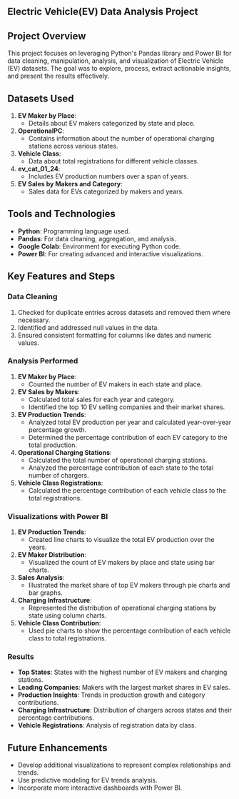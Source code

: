 ## Electric Vehicle(EV) Data Analysis Project

## Project Overview
This project focuses on leveraging Python's Pandas library and Power BI for data cleaning, manipulation, analysis, and visualization of Electric Vehicle (EV) datasets. The goal was to explore, process, extract actionable insights, and present the results effectively.

## Datasets Used
1. **EV Maker by Place**:
   - Details about EV makers categorized by state and place.
2. **OperationalPC**:
   - Contains information about the number of operational charging stations across various states.
3. **Vehicle Class**:
   - Data about total registrations for different vehicle classes.
4. **ev_cat_01_24**:
   - Includes EV production numbers over a span of years.
5. **EV Sales by Makers and Category**:
   - Sales data for EVs categorized by makers and years.

## Tools and Technologies
- **Python**: Programming language used.
- **Pandas**: For data cleaning, aggregation, and analysis.
- **Google Colab**: Environment for executing Python code.
- **Power BI**: For creating advanced and interactive visualizations.

## Key Features and Steps

### Data Cleaning
1. Checked for duplicate entries across datasets and removed them where necessary.
2. Identified and addressed null values in the data.
3. Ensured consistent formatting for columns like dates and numeric values.

### Analysis Performed
1. **EV Maker by Place**:
   - Counted the number of EV makers in each state and place.
2. **EV Sales by Makers**:
   - Calculated total sales for each year and category.
   - Identified the top 10 EV selling companies and their market shares.
3. **EV Production Trends**:
   - Analyzed total EV production per year and calculated year-over-year percentage growth.
   - Determined the percentage contribution of each EV category to the total production.
4. **Operational Charging Stations**:
   - Calculated the total number of operational charging stations.
   - Analyzed the percentage contribution of each state to the total number of chargers.
5. **Vehicle Class Registrations**:
   - Calculated the percentage contribution of each vehicle class to the total registrations.

### Visualizations with Power BI
1. **EV Production Trends**:
   - Created line charts to visualize the total EV production over the years.
2. **EV Maker Distribution**:
   - Visualized the count of EV makers by place and state using bar charts.
3. **Sales Analysis**:
   - Illustrated the market share of top EV makers through pie charts and bar graphs.
4. **Charging Infrastructure**:
   - Represented the distribution of operational charging stations by state using column charts.
5. **Vehicle Class Contribution**:
   - Used pie charts to show the percentage contribution of each vehicle class to total registrations.

### Results
- **Top States**: States with the highest number of EV makers and charging stations.
- **Leading Companies**: Makers with the largest market shares in EV sales.
- **Production Insights**: Trends in production growth and category contributions.
- **Charging Infrastructure**: Distribution of chargers across states and their percentage contributions.
- **Vehicle Registrations**: Analysis of registration data by class.



## Future Enhancements
- Develop additional visualizations to represent complex relationships and trends.
- Use predictive modeling for EV trends analysis.
- Incorporate more interactive dashboards with Power BI.



